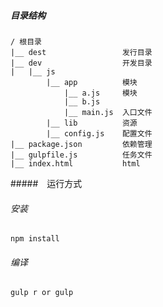 ##### 目录结构

    / 根目录
    |__ dest                 发行目录
    |__ dev                  开发目录
    |   |__ js
            |__ app          模块
                |__ a.js     模块
                |__ b.js
                |__ main.js  入口文件 
            |__ lib          资源
            |__ config.js    配置文件
    |__ package.json         依赖管理
    |__ gulpfile.js          任务文件
    |__ index.html           html
    
    
#####　运行方式

###### 安装

    npm install

###### 编译

    gulp r or gulp 


